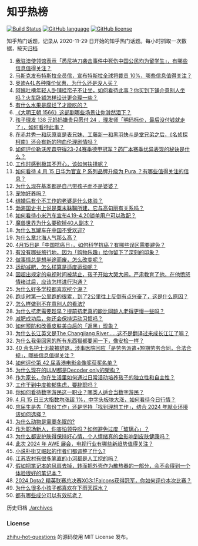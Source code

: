 # 知乎热榜
[![Build Status](https://github.com/ToWeLong/zhihu-hot-questions/workflows/CI/badge.svg)](https://github.com/ToWeLong/zhihu-hot-questions/actions)
[![GitHub language](https://img.shields.io/badge/language-golang-orange.svg)](https://golang.org/)
[![GitHub license](https://img.shields.io/github/license/ToWeLong/zhihu-hot-questions)](https://github.com/ToWeLong/zhihu-hot-questions/blob/main/LICENSE)

知乎热门话题，记录从 2020-11-29 日开始的知乎热门话题。每小时抓取一次数据，按天[归档](./archives)

<!-- BEGIN -->

1. [我驻澳使领馆表示「悉尼持刀袭击事件中死伤中国公民均为留学生」，有哪些信息值得关注？](https://www.zhihu.com/question/652982605)
1. [马斯克发布特斯拉全员信，宣布特斯拉全球将裁员 10%，哪些信息值得关注？](https://www.zhihu.com/question/653013349)
1. [奥迪A4L各种降价优惠，为什么还是没人买？](https://www.zhihu.com/question/646006968)
1. [阿姨吐槽年轻人卧铺挂帘子不让坐，如何看待此事？你买到下铺介意别人坐吗？火车卧铺怎样设计更合理一些？](https://www.zhihu.com/question/653019664)
1. [有什么水果是腐烂了才能吃的？](https://www.zhihu.com/question/642200824)
1. [《大明王朝 1566》这部剧哪些场景让你潸然泪下？](https://www.zhihu.com/question/651932078)
1. [孩子理发 138 元妈妈嫌贵只愿付 24 ，理发师「明码标价，最后没付钱就走了」，如何看待此事？](https://www.zhihu.com/question/652991632)
1. [在赤井秀一和灰原哀是表兄妹、工藤新一和黑羽快斗是堂兄弟之后，《名侦探柯南》还会有新的狗血伦理剧情吗？](https://www.zhihu.com/question/652727722)
1. [如何评价勒沃库森夺得23-24赛季德甲冠军？药厂本赛季优异表现的秘诀是什么？](https://www.zhihu.com/question/652952063)
1. [工作时感到极其不开心，该如何抉择呢？](https://www.zhihu.com/question/652931001)
1. [如何看待 4 月 15 日华为官宣 P 系列品牌升级为 Pura ？有哪些值得关注的信息？](https://www.zhihu.com/question/652985395)
1. [为什么现在基本都是自己带孩子而不是婆婆？](https://www.zhihu.com/question/652481172)
1. [宠物好养吗？](https://www.zhihu.com/question/653029885)
1. [结婚后有个不工作的老婆是什么体验？](https://www.zhihu.com/question/350774766)
1. [渤海国史书上说是粟末靺鞨所建，它与高句丽有关系吗？](https://www.zhihu.com/question/40958204)
1. [如何看待小米汽车宣布4.19-4.20锁单用户可以改配？](https://www.zhihu.com/question/652887798)
1. [魔兽世界为什么要砍掉40人副本？](https://www.zhihu.com/question/295149836)
1. [为什么瓦罐车在中国不受欢迎?](https://www.zhihu.com/question/652163748)
1. [为什么章北海人气那么高？](https://www.zhihu.com/question/468915692)
1. [4月15日是「中国抗癌日」，如何科学抗癌？有哪些误区需要避免？](https://www.zhihu.com/question/652715620)
1. [有没有哪些旅行地，因为「购物乐趣」给你留下了深刻的印象？](https://www.zhihu.com/question/650032364)
1. [做事情总是想半途而废，怎么改变呢？](https://www.zhihu.com/question/652450186)
1. [运动减肥，怎么样算是适度运动呢？](https://www.zhihu.com/question/652697225)
1. [因超出规定的电视时间被禁止，孩子开始大哭大闹，严肃教育了他，在他愤怒情绪过后，应该怎样进行沟通？](https://www.zhihu.com/question/650173270)
1. [为什么好多学校都喜欢挖个湖？](https://www.zhihu.com/question/268227369)
1. [跑步时第一公里跑的很累，到了2公里往上反倒有点兴奋了，这是什么原因？](https://www.zhihu.com/question/652678854)
1. [怎么样做到不在意别人的看法?](https://www.zhihu.com/question/652644966)
1. [为什么抗老需要趁早？提前抗老真的能比同龄人老得更慢一些吗？](https://www.zhihu.com/question/652346962)
1. [减肥成功后，你还会保持运动习惯吗？](https://www.zhihu.com/question/652697163)
1. [如何预防和改善皮肤美白后的「返黑」现象？](https://www.zhihu.com/question/652346900)
1. [为什么长江英文是The Changjiang River……这不是翻译过来成长江江了嘛？](https://www.zhihu.com/question/631002890)
1. [为什么我带回家的所有东西猫都要闻一下，像安检一样？](https://www.zhihu.com/question/652392979)
1. [40 余名护士无故被辞退，涉事医院回应「是劳务派遣+短期劳务合同，合法合规」，哪些信息值得关注？](https://www.zhihu.com/question/652921643)
1. [如何评价第 42 届香港电影金像奖获奖名单？](https://www.zhihu.com/question/652927734)
1. [为什么现在的LLM都是Decoder only的架构？](https://www.zhihu.com/question/588325646)
1. [作为家长，你在生活里如何通过日常活动培养孩子的独立性和自主性？](https://www.zhihu.com/question/650173292)
1. [工作干到中度抑郁焦虑，要辞职吗？](https://www.zhihu.com/question/652474041)
1. [你如何看待数字游民这一职业？哪类人适合当数字游民？](https://www.zhihu.com/question/652236883)
1. [4 月 15 日三大指数均涨超 1%，中字头板块大涨，如何看待今日行情？](https://www.zhihu.com/question/652986890)
1. [应届生是先「有份工作」还是坚持「找到理想工作」，结合 2024 年就业环境该如何选择？](https://www.zhihu.com/question/651409521)
1. [为什么动物是需要冬眠的?](https://www.zhihu.com/question/652948642)
1. [作为职场新人，你害怕领导吗？如何避免过度「玻璃心」？](https://www.zhihu.com/question/651409422)
1. [为什么都说护肤得保持好心情，个人情绪真的会影响到皮肤健康吗？](https://www.zhihu.com/question/653016420)
1. [此次 2024 年 AWE 展会，电视行业有哪些新趋势值得关注？](https://www.zhihu.com/question/648731151)
1. [小说扑街又崛起的作者们都调整了什么?](https://www.zhihu.com/question/325624142)
1. [江苏农村有很多笔直的小河都是人工挖的吗？](https://www.zhihu.com/question/651326816)
1. [假如把笔记本的风扇去掉，转而把外壳作为散热器的一部分，会不会得到一个体验很好的笔记本？](https://www.zhihu.com/question/652064998)
1. [2024 Dota2 精英联赛总决赛XG3:1Falcons获得冠军，你如何评价本次比赛？](https://www.zhihu.com/question/652959612)
1. [为什么很多小孩子都喜欢在下雨天踩水？](https://www.zhihu.com/question/650130568)
1. [都有哪些成分可以有效抗老？](https://www.zhihu.com/question/649367029)

<!-- END -->

历史归档 [./archives](./archives)


### License
[zhihu-hot-questions](https://github.com/towelong/zhihu-hot-questions) 的源码使用 MIT License 发布。